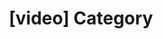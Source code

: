---
article_id: 0
description: List of articles under [video] category.
image: http://huntingbears.com.ve/static/img/site/mstile-310x310.png
layout: category
slug: video
title: '[video] Category'
---
